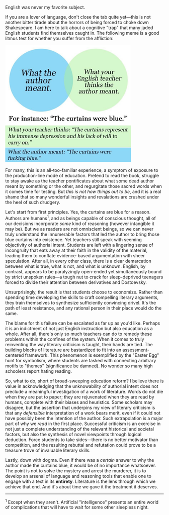 English was never my favorite subject.

If you are a lover of language, don't close the tab quite yet&mdash;this is not another bitter tirade about the horrors of being forced to choke down Shakespeare. I am here to talk about a cognitive "trap" that many jaded English students find themselves caught in. The following meme is a good litmus test for whether you suffer from the affliction:

<img src="blue-curtains.png" style="max-width: 400px">

For many, this is an all-too-familiar experience, a symptom of exposure to the production-line mode of education. Pretend to read the book, struggle to stay awake as the teacher pontificates about what some dead author meant by something or the other, and regurgitate those sacred words when it comes time for testing. But *this is not how things out to be*, and it is a real shame that so many wonderful insights and revalations are crushed under the heel of such drudgery.

Let's start from first principles. Yes, the curtains are blue for a reason. Authors are humans<sup>1</sup>, and as beings capable of conscious thought, all of our decisions incorporate *some* kind of reasoning (however intangible it may be). But we as readers are not omniscient beings, so we can never truly understand the innumerable factors that led the author to bring those blue curtains into existence. Yet teachers still speak with seeming objectivity of authorial intent. Students are left with a lingering sense of incongruity that eats away at their faith in the validity of the material, leading them to conflate evidence-based argumentation with sheer speculation. After all, in every other class, there is a clear demarcation between what is true, what is not, and what is unknown. English, by contrast, appears to be paralyzingly open-ended yet simultaneously bound by strict unspoken rules&mdash;a tough nut to crack for sleep-deprived teenagers forced to divide their attention between derivatives and Dostoevsky. 

Unsurprisingly, the result is that students choose to economize. Rather than spending time developing the skills to craft compelling literary arguments, they train themselves to synthesize sufficiently convincing drivel. It's the path of least resistance, and any rational person in their place would do the same.

The blame for this failure can be escalated as far up as you'd like. Perhaps it is an indictment of not just English instruction but also education as a whole. After all, there's only so much teachers can do to remedy these problems within the confines of the system. When it comes to truly reinventing the way literary criticism is taught, their hands are tied. The building blocks of literature are bastardized to fit into an assessment-centered framework. This phenomenon is exemplified by the "Easter Egg" hunt for symbolism, where students are tasked with connecting arbitrary motifs to "themes" (significance be damned). No wonder so many high schoolers report hating reading.

So, what to do, short of broad-sweeping education reform? I believe there is value in acknowledging that the unknowability of authorial intent does not preclude a meaningful investigation of a work of literature. Words do not die when they are put to paper; they are rejuvenated when they are read by humans, complete with their biases and heuristics. Some scholars may disagree, but the assertion that underpins my view of literary criticism is that any *defensible* interpretation of a work bears merit, even if it could not have possibly been the intention of the author. Such extrapolation is a major part of why we *read* in the first place. Successful criticism is an exercise in not just a complete understanding of the relevant historical and societal factors, but also the synthesis of novel viewpoints through logical deduction. Force students to take sides&mdash;there is no better motivator than competition, and the resulting rebuttal and refutation could prove to be a treasure trove of invaluable literary skills.

Lastly, down with dogma. Even if there was a *certain* answer to why the author made the curtains blue, it would be of no importance whatsoever. The point is not to solve the mystery and arrest the murderer, it is to develop an arsenal of language and reasoning tools that enable one to engage with a text in its **entirety**. Literature is the lens through which we achieve that end. And it's about time we gave it the treatment it deserves.

---

<sup>1</sup> Except when they aren't. Artificial "intelligence" presents an entire world of complications that will have to wait for some other sleepless night.